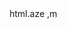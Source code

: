 <html></html>
<html></html>
<print></print><azerbajan8176257
copy <print><azerbaijan></azerbaijan>
<www.inter.az></www.inter.az>html.aze
,m
